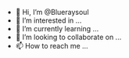 - 👋 Hi, I’m @Blueraysoul
- 👀 I’m interested in ...
- 🌱 I’m currently learning ...
- 💞️ I’m looking to collaborate on ...
- 📫 How to reach me ...

<!---
Blueraysoul/Blueraysoul is a ✨ special ✨ repository because its `README.md` (this file) appears on your GitHub profile.
You can click the Preview link to take a look at your changes.
--->
